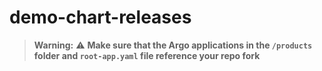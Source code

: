 # demo-chart-releases

> **Warning:** ⚠️ **Make sure that the Argo applications in the `/products` folder and `root-app.yaml` file reference your repo fork**
